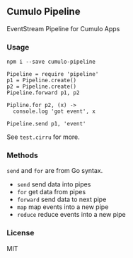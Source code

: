 
Cumulo Pipeline
----

EventStream Pipeline for Cumulo Apps

### Usage

```
npm i --save cumulo-pipeline
```
```
Pipeline = require 'pipeline'
p1 = Pipeline.create()
p2 = Pipeline.create()
Pipeline.forward p1, p2

Pipline.for p2, (x) ->
  console.log 'got event', x

Pipeline.send p1, 'event'
```

See `test.cirru` for more.

### Methods

`send` and `for` are from Go syntax.

* `send` send data into pipes
* `for` get data from pipes
* `forward` send data to next pipe
* `map` map events into a new pipe
* `reduce` reduce events into a new pipe

### License

MIT
